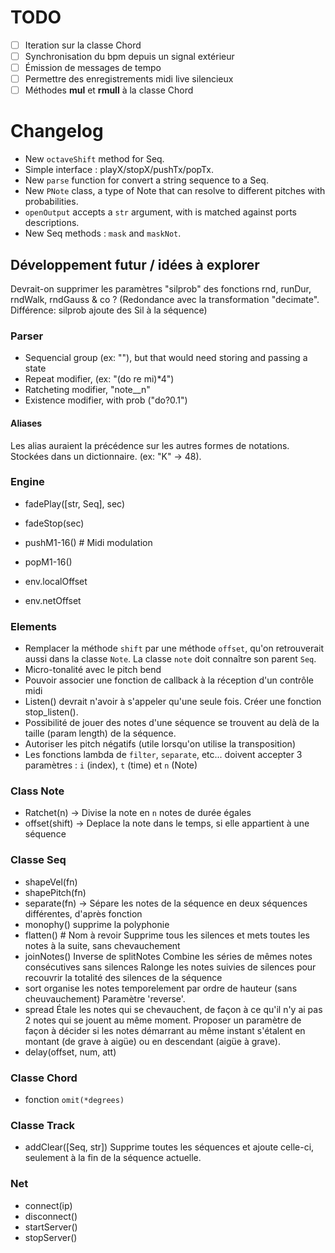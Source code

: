 # TODO

- [ ] Iteration sur la classe Chord
- [ ] Synchronisation du bpm depuis un signal extérieur
- [ ] Émission de messages de tempo
- [ ] Permettre des enregistrements midi live silencieux
- [ ] Méthodes __mul__ et __rmull__ à la classe Chord

# Changelog

* New `octaveShift` method for Seq.
* Simple interface : playX/stopX/pushTx/popTx.
* New `parse` function for convert a string sequence to a Seq.
* New `PNote` class, a type of Note that can resolve to different pitches with probabilities.
* `openOutput` accepts a `str` argument, with is matched against ports descriptions.
* New Seq methods : `mask` and `maskNot`.

## Développement futur / idées à explorer

Devrait-on supprimer les paramètres "silprob" des fonctions rnd, runDur, rndWalk, rndGauss & co ?
(Redondance avec la transformation "decimate". Différence: silprob ajoute des Sil à la séquence)

### Parser

* Sequencial group (ex: "<do re mi>"), but that would need storing and passing a state
* Repeat modifier, (ex: "(do re mi)*4")
* Ratcheting modifier, "note__n"
* Existence modifier, with prob ("do?0.1")

#### Aliases

  Les alias auraient la précédence sur les autres formes de notations.
  Stockées dans un dictionnaire.
  (ex: "K" -> 48).

### Engine

* fadePlay([str, Seq], sec)
* fadeStop(sec)
* pushM1-16()  # Midi modulation
* popM1-16()

* env.localOffset
* env.netOffset

### Elements

* Remplacer la méthode `shift` par une méthode `offset`, qu'on retrouverait aussi dans la classe `Note`. La classe `note` doit connaître son parent `Seq`.
* Micro-tonalité avec le pitch bend
* Pouvoir associer une fonction de callback à la réception d'un contrôle midi
* Listen() devrait n'avoir à s'appeler qu'une seule fois. Créer une fonction stop_listen().
* Possibilité de jouer des notes d'une séquence se trouvent au delà de la taille (param length) de la séquence.
* Autoriser les pitch négatifs (utile lorsqu'on utilise la transposition)
* Les fonctions lambda de `filter`, `separate`, etc... doivent accepter 3 paramètres : `i` (index), `t` (time) et `n` (Note)

### Class Note

  * Ratchet(n) -> Divise la note en `n` notes de durée égales
  * offset(shift) -> Deplace la note dans le temps, si elle appartient à une séquence

### Classe Seq

  * shapeVel(fn)
  * shapePitch(fn)
  * separate(fn) -> Sépare les notes de la séquence en deux séquences différentes, d'après fonction
  * monophy()
    supprime la polyphonie
  * flatten() # Nom à revoir
    Supprime tous les silences et mets toutes les notes à la suite, sans chevauchement
  * joinNotes()
      Inverse de splitNotes
      Combine les séries de mêmes notes consécutives sans silences
      Ralonge les notes suivies de silences pour recouvrir la totalité des silences de la séquence
  * sort
    organise les notes temporelement par ordre de hauteur (sans cheuvauchement)
    Paramètre 'reverse'.
  * spread
    Étale les notes qui se chevauchent, de façon à ce qu'il n'y ai pas 2 notes qui se jouent au même moment. Proposer un paramètre de façon à décider si les notes démarrant au même instant s'étalent en montant (de grave à aigüe) ou en descendant (aigüe à grave).
  * delay(offset, num, att)

### Classe Chord

  * fonction `omit(*degrees)`

### Classe Track

  * addClear([Seq, str]) Supprime toutes les séquences et ajoute celle-ci, seulement à la fin de la séquence actuelle.

### Net

* connect(ip)
* disconnect()
* startServer()
* stopServer()
